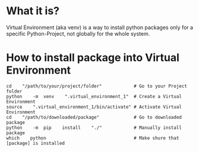 # What it is?

Virtual Environment (aka venv) is a way to install python packages only for a specific Python-Project, not globally for the whole system.




# How to install package into Virtual Environment

```shell
cd    "/path/to/your/project/folder"            # Go to your Project folder
python    -m  venv    ".virtual_environment_1"  # Create a Virtual Environment
source    ".virtual_environment_1/bin/activate" # Activate Virtual Environment
cd    "/path/to/downloaded/package"             # Go to downloaded package
python    -m  pip    install    "./"            # Manually install package
which    python                                 # Make shure that [package] is installed
```